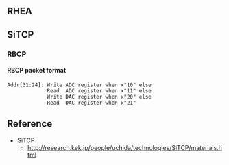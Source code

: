 RHEA
----

## SiTCP

### RBCP

#### RBCP packet format

    Addr[31:24]: Write ADC register when x"10" else
	             Read  ADC register when x"11" else
				 Write DAC register when x"20" else
				 Read  DAC register when x"21"
				 
## Reference

- SiTCP
    - <http://research.kek.jp/people/uchida/technologies/SiTCP/materials.html>

